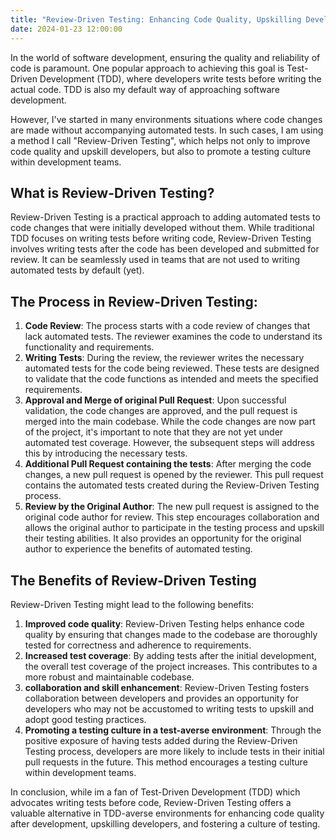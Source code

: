 ```yaml
---
title: "Review-Driven Testing: Enhancing Code Quality, Upskilling Developers, and Promoting Testing Culture" 
date: 2024-01-23 12:00:00
---
```


In the world of software development, ensuring the quality and reliability of code is paramount. One popular approach to achieving this goal is Test-Driven Development (TDD), where developers write tests before writing the actual code. TDD is also my default way of approaching software development.

However, I've started in many environments situations where code changes are made without accompanying automated tests. In such cases, I am using a method I call "Review-Driven Testing", which helps not only to improve code quality and upskill developers, but also to promote a testing culture within development teams.

## What is Review-Driven Testing?

Review-Driven Testing is a practical approach to adding automated tests to code changes that were initially developed without them. While traditional TDD focuses on writing tests before writing code, Review-Driven Testing involves writing tests after the code has been developed and submitted for review. It can be seamlessly used in teams that are not used to writing automated tests by default (yet).

<!--more-->

## The Process in Review-Driven Testing:

1. **Code Review**: The process starts with a code review of changes that lack automated tests. The reviewer examines the code to understand its functionality and requirements.
1. **Writing Tests**: During the review, the reviewer writes the necessary automated tests for the code being reviewed. These tests are designed to validate that the code functions as intended and meets the specified requirements.
1. **Approval and Merge of original Pull Request**: Upon successful validation, the code changes are approved, and the pull request is merged into the main codebase. While the code changes are now part of the project, it's important to note that they are not yet under automated test coverage. However, the subsequent steps will address this by introducing the necessary tests.
1. **Additional Pull Request containing the tests**: After merging the code changes, a new pull request is opened by the reviewer. This pull request contains the automated tests created during the Review-Driven Testing process.
1. **Review by the Original Author**: The new pull request is assigned to the original code author for review. This step encourages collaboration and allows the original author to participate in the testing process and upskill their testing abilities. It also provides an opportunity for the original author to experience the benefits of automated testing.

## The Benefits of Review-Driven Testing

Review-Driven Testing might lead to the following benefits:

1. **Improved code quality**: Review-Driven Testing helps enhance code quality by ensuring that changes made to the codebase are thoroughly tested for correctness and adherence to requirements.
1. **Increased test coverage**: By adding tests after the initial development, the overall test coverage of the project increases. This contributes to a more robust and maintainable codebase.
1. **collaboration and skill enhancement**: Review-Driven Testing fosters collaboration between developers and provides an opportunity for developers who may not be accustomed to writing tests to upskill and adopt good testing practices.
1. **Promoting a testing culture in a test-averse environment**: Through the positive exposure of having tests added during the Review-Driven Testing process, developers are more likely to include tests in their initial pull requests in the future. This method encourages a testing culture within development teams.

In conclusion, while im a fan of Test-Driven Development (TDD) which advocates writing tests before code, Review-Driven Testing offers a valuable alternative in TDD-averse environments for enhancing code quality after development, upskilling developers, and fostering a culture of testing.